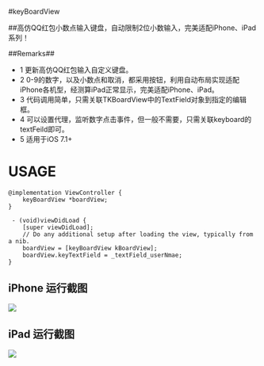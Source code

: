 #keyBoardView

##高仿QQ红包小数点输入键盘，自动限制2位小数输入，完美适配iPhone、iPad系列！

##Remarks##
 - 1 更新高仿QQ红包输入自定义键盘。
 - 2 0-9的数字，以及小数点和取消，都采用按钮，利用自动布局实现适配iPhone各机型，经测算iPad正常显示，完美适配iPhone、iPad。
 - 3 代码调用简单，只需关联TKBoardView中的TextField对象到指定的编辑框。
 - 4 可以设置代理，监听数字点击事件，但一般不需要，只需关联keyboard的textFeild即可。
 - 5 适用于iOS 7.1+

# USAGE #
```
@implementation ViewController {
    keyBoardView *boardView;
}

 - (void)viewDidLoad {
    [super viewDidLoad];
    // Do any additional setup after loading the view, typically from a nib.
    boardView = [keyBoardView kBoardView];
    boardView.keyTextField = _textField_userNmae;
}
```
## iPhone 运行截图 ##
![](https://s11.postimg.org/w0t5kmimr/IMG_2080.png)

## iPad 运行截图
![](https://s16.postimg.org/t4vztl7z9/img_0053.png)
